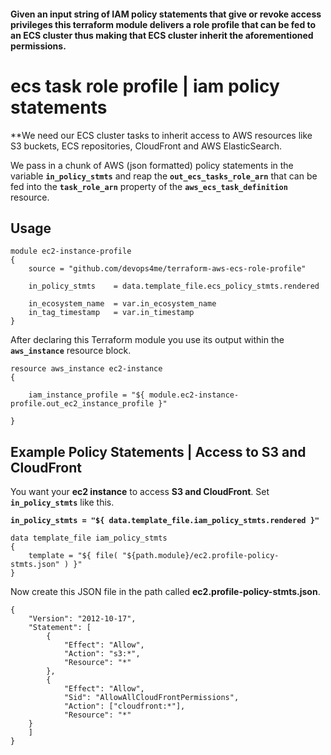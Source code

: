 
#### Given an input string of IAM policy statements that give or revoke access privileges this terraform module delivers a role profile that can be fed to an ECS cluster thus making that ECS cluster inherit the aforementioned permissions.


# ecs task role profile | iam policy statements

**We need our ECS cluster tasks to inherit access to AWS resources like S3 buckets, ECS repositories, CloudFront and AWS ElasticSearch.

We pass in a chunk of AWS (json formatted) policy statements in the variable **`in_policy_stmts`** and reap the **`out_ecs_tasks_role_arn`** that can be fed into the **`task_role_arn`** property of the **`aws_ecs_task_definition`** resource.

## Usage

``` hcl
module ec2-instance-profile
{
    source = "github.com/devops4me/terraform-aws-ecs-role-profile"

    in_policy_stmts    = data.template_file.ecs_policy_stmts.rendered

    in_ecosystem_name  = var.in_ecosystem_name
    in_tag_timestamp   = var.in_timestamp
}
```

After declaring this Terraform module you use its output within the **`aws_instance`** resource block.

``` hcl
resource aws_instance ec2-instance
{

    iam_instance_profile = "${ module.ec2-instance-profile.out_ec2_instance_profile }"

}
```

## Example Policy Statements | Access to S3 and CloudFront

You want your **ec2 instance** to access **S3 and CloudFront**. Set **`in_policy_stmts`** like this.

**`in_policy_stmts = "${ data.template_file.iam_policy_stmts.rendered }"`**

```
data template_file iam_policy_stmts
{
    template = "${ file( "${path.module}/ec2.profile-policy-stmts.json" ) }"
}
```

Now create this JSON file in the path called **ec2.profile-policy-stmts.json**.

```
{
    "Version": "2012-10-17",
    "Statement": [
        {
            "Effect": "Allow",
            "Action": "s3:*",
            "Resource": "*"
        },
        {
            "Effect": "Allow",
            "Sid": "AllowAllCloudFrontPermissions",
            "Action": ["cloudfront:*"],
            "Resource": "*"
	}
    ]
}
```
